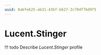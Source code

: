 ```yaml
---
uuid: 8abfe625-ab31-43bf-b627-3c70df7bd9f5
---
```



# Lucent.Stinger


<!-- prettier-ignore -->
!!! todo
    Describe *Lucent.Stinger* profile

